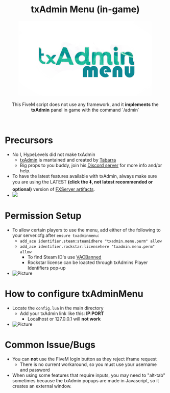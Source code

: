 <p align="center">
	<h1 align="center">
		txAdmin Menu (in-game)
	</h1>
	<p align="center">
		<img width="420" height="237" src="docs/banner.png">
	</p>
	<p align="center">
		This FiveM script does not use any framework, and it <b>implements</b> the <b>txAdmin</b> panel in game with the command `/admin`
	</p>
</p>

<br/>

# Precursors
- No I, HypeLevels did not make txAdmin
	- [txAdmin](https://github.com/tabarra/txAdmin) is mantained and created by [Tabarra](https://github.com/tabarra)
	- Big props to you buddy, join his [Discord server](https://discord.gg/f3TsfvD) for more info and/or help.
- To have the latest features available with txAdmin, always make sure you are using the LATEST <b>(click the ⬇️, not latest recommended or optional)</b> version of [FXServer artifacts](https://runtime.fivem.net/artifacts/fivem/).
- <img height="200" src="https://i.imgur.com/TYjiuC8.gif">

# Permission Setup
- To allow certain players to use the menu, add either of the following to your server.cfg after `ensure txadminmenu`:
	- `add_ace identifier.steam:steamidhere "txadmin.menu.perm" allow`
	- `add_ace identifier.rockstar:licensehere "txadmin.menu.perm" allow`
		- To find Steam ID's use [VACBanned](http://www.vacbanned.com/)
		- Rockstar license can be loacted through txAdmins Player Identifiers pop-up
- ![Picture](https://i.imgur.com/KA6CZux.gif)

# How to configure txAdminMenu
- Locate the `config.lua` in the main directory
	- Add your txAdmin link like this: <b>IP</b>:<b>PORT</b> 
		- Localhost or 127.0.0.1 will <b><strong>not work</strong></b>
- ![Picture](https://i.imgur.com/Oqex8wG.gif)

# Common Issue/Bugs
- You can **not** use the FiveM login button as they reject iframe request
	- There is no current workaround, so you must use your username and password
- When using some features that require inputs, you may need to "alt-tab" sometimes because the txAdmin popups are made in Javascript, so it creates an external window.